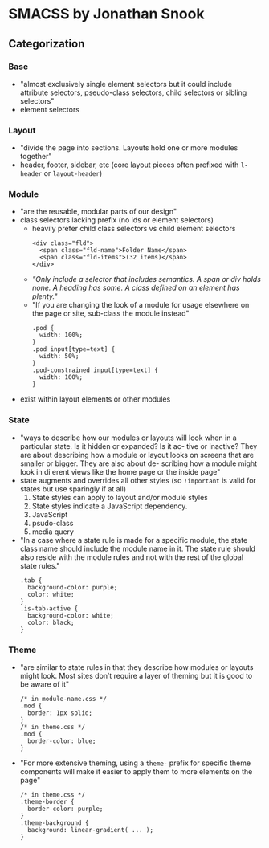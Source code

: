 # SMACSS by Jonathan Snook

## Categorization
### Base
  - "almost exclusively single element selectors but it could include attribute selectors, pseudo-class selectors, child selectors or sibling selectors"
  - element selectors
### Layout
  - "divide the page into sections. Layouts hold one or more modules together"
  - header, footer, sidebar, etc (core layout pieces often prefixed with `l-header` or `layout-header`)
### Module
  - "are the reusable, modular parts of our design"
  - class selectors lacking prefix (no ids or element selectors)
    - heavily prefer child class selectors vs child element selectors
      ```
      <div class="fld">
        <span class="fld-name">Folder Name</span>
        <span class="fld-items">(32 items)</span>
      </div>
      ```
    - *"Only include a selector that includes semantics. A span or div holds none. A heading has some. A class defined on an element has plenty."*
    - "If you are changing the look of a module for usage elsewhere on the page or site, sub-class the module instead"
      ```
      .pod {
        width: 100%;
      }
      .pod input[type=text] {
        width: 50%;
      }
      .pod-constrained input[type=text] {
        width: 100%;
      }
      ```
  - exist within layout elements or other modules
### State
  - "ways to describe how our modules or layouts will look when in a particular state. Is it hidden or expanded? Is it ac- tive or inactive? They are about describing how a module or layout looks on screens that are smaller or bigger. They are also about de- scribing how a module might look in di erent views like the home page or the inside page"
  - state augments and overrides all other styles (so `!important` is valid for states but use sparingly if at all)
    1. State styles can apply to layout and/or module styles
    2. State styles indicate a JavaScript dependency.
      1. JavaScript
      2. psudo-class
      3. media query
  - "In a case where a state rule is made for a specific module, the state class name should include the module name in it. The state rule should also reside with the module rules and not with the rest of the global state rules."
    ```
    .tab {
      background-color: purple;
      color: white;
    }
    .is-tab-active {
      background-color: white;
      color: black;
    }
    ```
### Theme
  - "are similar to state rules in that they describe how modules or layouts might look. Most sites don’t require a layer of theming but it is good to be aware of it"
    ```
    /* in module-name.css */
    .mod {
      border: 1px solid;
    }
    /* in theme.css */
    .mod {
      border-color: blue;
    }
    ```
  - "For more extensive theming, using a `theme-` prefix for specific theme components will make it easier to apply them to more elements on the page"
    ```
    /* in theme.css */
    .theme-border {
      border-color: purple;
    }
    .theme-background {
      background: linear-gradient( ... );
    }
    ```
